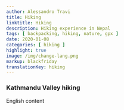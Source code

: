 ```yaml
---
author: Alessandro Travi
title: Hiking
linktitle: Hiking
description: Hiking experience in Nepal
tags: [ backpacking, hiking, nature, gpx ]
date: 2020-01-08
categories: [ hiking ]
highlight: true
image: /img/change-lang.png
markup: blackfriday
translationKey: hiking
---
```



### **Kathmandu Valley hiking**

English content
